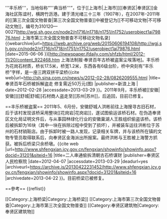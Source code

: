 '''丰乐桥'''，当地俗称“'''典当桥'''”，位于[[上海市|上海市]][[奉贤区|奉贤区]]金海社区陈谊村，横跨竹沥港。建于清光绪三十三年（1907年），在2007年-2011年的[[第三次全国文物普查|第三次全国文物普查]]中被登记为[[不可移动文物|不可移动文物]]，编号为310120—0027<ref>[http://wgj.sh.gov.cn/node2/n1716/n1718/n1751/n1752/userobject1ai79876.html 上海市第三次全国文物普查不可移动文物名录] {{webarchive|url=https://web.archive.org/web/20150606194108/http://wgj.sh.gov.cn/node2/n1716/n1718/n1751/n1752/userobject1ai79876.html |date=2015-06-06 }}</ref><ref>[http://newspaper.jfdaily.com/shfzb/html/2012-11/20/content_922468.htm 上海法制报·奉贤百年古桥被盗案尘埃落地]</ref>。丰乐桥为花岗石材质，桥长17.5米，桥宽1.2米，东西各有6级台阶，桥中央刻有“丰乐桥”字样，是一座三跨双拼平梁桥<ref>{{cite web|url=http://sh.sina.com.cn/news/s/2012-02-28/0826209555.html  |title=奉贤百年石桥被拆解盗走 修复需近50万元(图) |publisher=新浪上海 | date=2012-02-28 |accessdate=2013-03-29 }}</ref>。2011年9月，丰乐桥被[[安徽|安徽]][[舒城|舒城]]石材商人盗走至[[苏州|苏州]]，后追回，目前已修复。

==丰乐桥被盗案==
2011年5、6月份，安徽舒城人洪彬前往上海搜寻古旧石材，后于该村发现该桥采用整块[[花岗岩|花岗岩]]，遂试图偷运该桥石材。在伪造奉贤区文化局证明文件后，与从事园林绿化行业的安徽巢湖人王胜组织偷盗该桥。该桥后被拆卸为16块（其中一块在拆除过程中受到了损坏），并被装车运往洪彬位于苏州的石材销赃店。由于拆卸时被一路人发现，记录相关车牌，并与该桥所在镇的文物专管员取得联系后，向奉贤区金海派出所报案。最终洪彬与王胜被上海警方抓获。被拆后桥梁只余桥墩。<ref>{{cite web |url=http://www.shfengxian.jcy.gov.cn/fengxian/showinfo/showinfo.aspx?docid=31201&siteid=16 |title=二人串通偷拆清朝古石桥谋财 |publisher=奉贤区人民检察院 |date=2012-04-07 |accessdate=2013-03-29 |deadurl=yes |archiveurl=https://archive.is/20130422231452/http://www.shfengxian.jcy.gov.cn/fengxian/showinfo/showinfo.aspx?docid=31201&siteid=16 |archivedate=2013-04-22 }}</ref>。目前桥梁已被修复。

==參考==
{{reflist}}

[[Category:上海桥梁|Category:上海桥梁]]
[[Category:上海市第三次全国文物普查|Category:上海市第三次全国文物普查]]
[[Category:奉贤区建筑物|Category:奉贤区建筑物]]